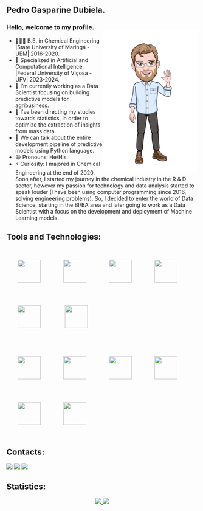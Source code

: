 ## Pedro Gasparine Dubiela.
### Hello, welcome to my profile.
<img align="right" width="250px" style="margin-top:-20px" src="./img/me-removebg.png"  >

- 👨🏻‍🎓 B.E. in Chemical Engineering |State University of Maringá - UEM| 2016-2020.
- 🏅 Specialized in Artificial and Computational Intelligence |Federal University of Viçosa - UFV| 2023-2024.     
- 🔭 I’m currently working as a Data Scientist focusing on building predictive models for agribusiness.
- 🌱 I've been directing my studies towards statistics, in order to optimize the extraction of insights from mass data.
- 💬 We can talk about the entire development pipeline of predictive models using Python language.
- 😄 Pronouns: He/His. 
- ⚡ Curiosity: I majored in Chemical Engineering at the end of 2020. Soon after, I started my journey in the chemical industry in the R & D sector, however
my passion for technology and data analysis started to speak louder (I have been using computer programming since 2016, solving engineering problems). So, I decided to enter the world of Data Science, starting in the BI/BA area and later going to work as a Data Scientist with a focus on the development and deployment of Machine Learning models.


## Tools and Technologies:
<img src="https://cdn.jsdelivr.net/gh/devicons/devicon/icons/anaconda/anaconda-original-wordmark.svg" width="60" height="60" vspace="30" hspace="30"/><img src="https://cdn.jsdelivr.net/gh/devicons/devicon/icons/git/git-original-wordmark.svg" width="60" height="60" vspace="30" hspace="30"/><img src="https://cdn.jsdelivr.net/gh/devicons/devicon/icons/github/github-original-wordmark.svg" width="60" height="60" vspace="30" hspace="30"/><img src="https://cdn.jsdelivr.net/gh/devicons/devicon/icons/jupyter/jupyter-original-wordmark.svg" width="60" height="60" vspace="30" hspace="30"/><img src="https://cdn.jsdelivr.net/gh/devicons/devicon/icons/linux/linux-original.svg" width="60" height="60" vspace="30" hspace="30"/>
<img src="https://cdn.jsdelivr.net/gh/devicons/devicon/icons/mysql/mysql-original-wordmark.svg" width="60" height="60" vspace="30" hspace="30"/>

<img src="https://cdn.jsdelivr.net/gh/devicons/devicon/icons/numpy/numpy-original-wordmark.svg" width="60" height="60" vspace="30" hspace="30"/><img src="https://cdn.jsdelivr.net/gh/devicons/devicon/icons/pandas/pandas-original-wordmark.svg" width="60" height="60" vspace="30" hspace="30"/><img src="https://cdn.jsdelivr.net/gh/devicons/devicon/icons/postgresql/postgresql-original-wordmark.svg" width="60" height="60" vspace="30" hspace="30"/><img src="https://cdn.jsdelivr.net/gh/devicons/devicon/icons/python/python-original-wordmark.svg" width="60" height="60" vspace="30" hspace="30"/><img src="https://cdn.jsdelivr.net/gh/devicons/devicon/icons/tensorflow/tensorflow-original.svg" width="60" height="60" vspace="30" hspace="30"/><img src="https://cdn.jsdelivr.net/gh/devicons/devicon/icons/vscode/vscode-plain-wordmark.svg" width="60" height="60" vspace="30" hspace="30"/>


## Contacts:
<div>

<a href="https://instagram.com/pedrogasparine" target="_blank"><img src="https://img.shields.io/badge/-Instagram-%23E4405F?style=for-the-badge&logo=instagram&logoColor=white" target="_blank"></a>
<a href = "mailto:pedrodubielabio@gmail.com"><img src="https://img.shields.io/badge/Gmail-D14836?style=for-the-badge&logo=gmail&logoColor=white" target="_blank"></a>
<a href="https://www.linkedin.com/in/pedro-gasparine-dubiela-478430147/" target="_blank"><img src="https://img.shields.io/badge/-LinkedIn-%230077B5?style=for-the-badge&logo=linkedin&logoColor=white" target="_blank"></a>   
</div>

## Statistics:
<p align="center">
          
<a href="https://github.com/pedroDubiela95">
<img height="180em" src="https://github-readme-stats.vercel.app/api/top-langs/?username=pedroDubiela95&layout=compact&langs_count=7&theme=algolia"/>
<img height="180em" src="https://github-readme-stats.vercel.app/api?username=pedroDubiela95&show_icons=true&theme=algolia&include_all_commits=true&count_private=true"/>

</p>
          
